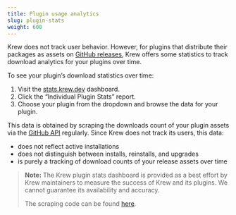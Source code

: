 ```yaml
---
title: Plugin usage analytics
slug: plugin-stats
weight: 600
---
```


Krew does not track user behavior. However, for plugins that distribute their
packages as assets on [GitHub
releases],
Krew offers some statistics to track download analytics for your plugins over
time.

To see your plugin’s download statistics over time:

1. Visit the [stats.krew.dev] dashboard.
2. Click the “Individual Plugin Stats” report.
3. Choose your plugin from the dropdown and browse the data for your plugin.

This data is obtained by scraping the downloads count of your plugin assets via
the [GitHub API] regularly. Since Krew does not track its users, this data:

- does not reflect active installations
- does not distinguish between installs, reinstalls, and upgrades
- is purely a tracking of download counts of your release assets over time

> **Note:** The Krew plugin stats dashboard is provided as a best effort by Krew
> maintainers to measure the success of Krew and its plugins. We cannot guarantee
> its availability and accuracy.
>
> The scraping code can be found
> [here](https://github.com/corneliusweig/krew-index-tracker).

[GitHub releases]: https://help.github.com/en/github/administering-a-repository/managing-releases-in-a-repository
[stats.krew.dev]: https://datastudio.google.com/c/reporting/f74370a0-adcf-4cec-b7bd-a58c638948f5/page/Ufl7
[GitHub API]: https://developer.github.com/v3/repos/releases/#list-assets-for-a-release
